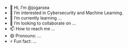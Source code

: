 - 👋 Hi, I’m @jogarsea
- 👀 I’m interested in Cybersecurity and Machine Learning.
- 🌱 I’m currently learning ...
- 💞️ I’m looking to collaborate on ...
- 📫 How to reach me ...
- 😄 Pronouns: ...
- ⚡ Fun fact: ...

<!---
jogarsea/jogarsea is a ✨ special ✨ repository because its `README.md` (this file) appears on your GitHub profile.
You can click the Preview link to take a look at your changes.
--->
